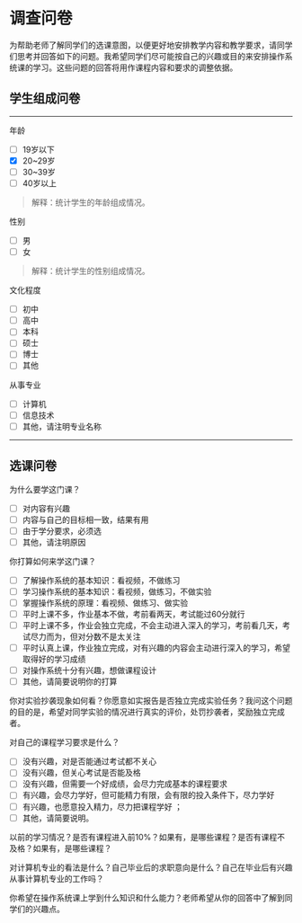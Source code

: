 # 调查问卷

为帮助老师了解同学们的选课意图，以便更好地安排教学内容和教学要求，请同学们思考并回答如下的问题。我希望同学们尽可能按自己的兴趣或目的来安排操作系统课的学习。这些问题的回答将用作课程内容和要求的调整依据。

## 学生组成问卷

---

年龄

- [ ] 19岁以下
- [x] 20~29岁
- [ ] 30~39岁
- [ ] 40岁以上

>解释：统计学生的年龄组成情况。

性别

- [ ] 男
- [ ] 女

>解释：统计学生的性别组成情况。

文化程度

- [ ] 初中
- [ ] 高中
- [ ] 本科
- [ ] 硕士
- [ ] 博士
- [ ] 其他

从事专业

- [ ] 计算机
- [ ] 信息技术
- [ ] 其他，请注明专业名称

---

## 选课问卷

为什么要学这门课？

- [ ] 对内容有兴趣
- [ ] 内容与自己的目标相一致，结果有用
- [ ] 由于学分要求，必须选
- [ ] 其他，请注明原因

你打算如何来学这门课？
- [ ] 了解操作系统的基本知识：看视频，不做练习
- [ ] 学习操作系统的基本知识：看视频，做练习，不做实验
- [ ] 掌握操作系统的原理：看视频、做练习、做实验
- [ ] 平时上课不多，作业基本不做，考前看两天，考试能过60分就行
- [ ] 平时上课不多，作业会独立完成，不会主动进入深入的学习，考前看几天，考试尽力而为，但对分数不是太关注
- [ ] 平时认真上课，作业独立完成，对有兴趣的内容会主动进行深入的学习，希望取得好的学习成绩
- [ ] 对操作系统十分有兴趣，想做课程设计
- [ ] 其他，请简要说明你的打算

你对实验抄袭现象如何看？你愿意如实报告是否独立完成实验任务？我问这个问题的目的是，希望对同学实验的情况进行真实的评价，处罚抄袭者，奖励独立完成者。

对自己的课程学习要求是什么？

- [ ] 没有兴趣，对是否能通过考试都不关心
- [ ] 没有兴趣，但关心考试是否能及格
- [ ] 没有兴趣，但需要一个好成绩，会尽力完成基本的课程要求
- [ ] 有兴趣，会尽力学好，但可能精力有限，会有限的投入条件下，尽力学好
- [ ] 有兴趣，也愿意投入精力，尽力把课程学好 ；
- [ ] 其他，请简要说明。

以前的学习情况？是否有课程进入前10%？如果有，是哪些课程？是否有课程不及格？如果有，是哪些课程？


对计算机专业的看法是什么？自己毕业后的求职意向是什么？自己在毕业后有兴趣从事计算机专业的工作吗？

你希望在操作系统课上学到什么知识和什么能力？老师希望从你的回答中了解到同学们的兴趣点。
